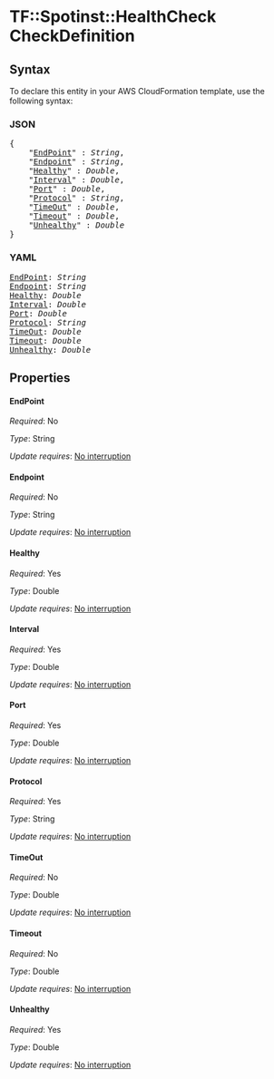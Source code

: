 # TF::Spotinst::HealthCheck CheckDefinition

## Syntax

To declare this entity in your AWS CloudFormation template, use the following syntax:

### JSON

<pre>
{
    "<a href="#endpoint" title="EndPoint">EndPoint</a>" : <i>String</i>,
    "<a href="#endpoint" title="Endpoint">Endpoint</a>" : <i>String</i>,
    "<a href="#healthy" title="Healthy">Healthy</a>" : <i>Double</i>,
    "<a href="#interval" title="Interval">Interval</a>" : <i>Double</i>,
    "<a href="#port" title="Port">Port</a>" : <i>Double</i>,
    "<a href="#protocol" title="Protocol">Protocol</a>" : <i>String</i>,
    "<a href="#timeout" title="TimeOut">TimeOut</a>" : <i>Double</i>,
    "<a href="#timeout" title="Timeout">Timeout</a>" : <i>Double</i>,
    "<a href="#unhealthy" title="Unhealthy">Unhealthy</a>" : <i>Double</i>
}
</pre>

### YAML

<pre>
<a href="#endpoint" title="EndPoint">EndPoint</a>: <i>String</i>
<a href="#endpoint" title="Endpoint">Endpoint</a>: <i>String</i>
<a href="#healthy" title="Healthy">Healthy</a>: <i>Double</i>
<a href="#interval" title="Interval">Interval</a>: <i>Double</i>
<a href="#port" title="Port">Port</a>: <i>Double</i>
<a href="#protocol" title="Protocol">Protocol</a>: <i>String</i>
<a href="#timeout" title="TimeOut">TimeOut</a>: <i>Double</i>
<a href="#timeout" title="Timeout">Timeout</a>: <i>Double</i>
<a href="#unhealthy" title="Unhealthy">Unhealthy</a>: <i>Double</i>
</pre>

## Properties

#### EndPoint

_Required_: No

_Type_: String

_Update requires_: [No interruption](https://docs.aws.amazon.com/AWSCloudFormation/latest/UserGuide/using-cfn-updating-stacks-update-behaviors.html#update-no-interrupt)

#### Endpoint

_Required_: No

_Type_: String

_Update requires_: [No interruption](https://docs.aws.amazon.com/AWSCloudFormation/latest/UserGuide/using-cfn-updating-stacks-update-behaviors.html#update-no-interrupt)

#### Healthy

_Required_: Yes

_Type_: Double

_Update requires_: [No interruption](https://docs.aws.amazon.com/AWSCloudFormation/latest/UserGuide/using-cfn-updating-stacks-update-behaviors.html#update-no-interrupt)

#### Interval

_Required_: Yes

_Type_: Double

_Update requires_: [No interruption](https://docs.aws.amazon.com/AWSCloudFormation/latest/UserGuide/using-cfn-updating-stacks-update-behaviors.html#update-no-interrupt)

#### Port

_Required_: Yes

_Type_: Double

_Update requires_: [No interruption](https://docs.aws.amazon.com/AWSCloudFormation/latest/UserGuide/using-cfn-updating-stacks-update-behaviors.html#update-no-interrupt)

#### Protocol

_Required_: Yes

_Type_: String

_Update requires_: [No interruption](https://docs.aws.amazon.com/AWSCloudFormation/latest/UserGuide/using-cfn-updating-stacks-update-behaviors.html#update-no-interrupt)

#### TimeOut

_Required_: No

_Type_: Double

_Update requires_: [No interruption](https://docs.aws.amazon.com/AWSCloudFormation/latest/UserGuide/using-cfn-updating-stacks-update-behaviors.html#update-no-interrupt)

#### Timeout

_Required_: No

_Type_: Double

_Update requires_: [No interruption](https://docs.aws.amazon.com/AWSCloudFormation/latest/UserGuide/using-cfn-updating-stacks-update-behaviors.html#update-no-interrupt)

#### Unhealthy

_Required_: Yes

_Type_: Double

_Update requires_: [No interruption](https://docs.aws.amazon.com/AWSCloudFormation/latest/UserGuide/using-cfn-updating-stacks-update-behaviors.html#update-no-interrupt)

